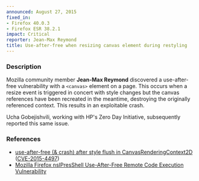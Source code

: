 ```yaml
---
announced: August 27, 2015
fixed_in:
- Firefox 40.0.3
- Firefox ESR 38.2.1
impact: Critical
reporter: Jean-Max Reymond
title: Use-after-free when resizing canvas element during restyling
---
```


<h3>Description</h3>

<p>Mozilla community member <strong>Jean-Max Reymond</strong> discovered a use-after-free
vulnerability with a <code>&lt;canvas&gt;</code> element on a page. This occurs when a
resize event is triggered in concert with style changes but the canvas references have
been recreated in the meantime, destroying the originally referenced context. This results
in an exploitable crash.</p>

<p>Ucha Gobejishvili, working with HP's Zero Day Initiative, subsequently reported this
same issue.</p>

<h3>References</h3>

<ul>
  <li><a href="https://bugzilla.mozilla.org/show_bug.cgi?id=1164766">
       use-after-free (& crash) after style flush in CanvasRenderingContext2D</a>
(<a href="http://cve.mitre.org/cgi-bin/cvename.cgi?name=CVE-2015-4497"
class="ex-ref">CVE-2015-4497</a>)</li>
  <li><a href="https://bugzilla.mozilla.org/show_bug.cgi?id=1175278">
       Mozilla Firefox nsIPresShell Use-After-Free Remote Code Execution Vulnerability</a>
</li>
</ul>


